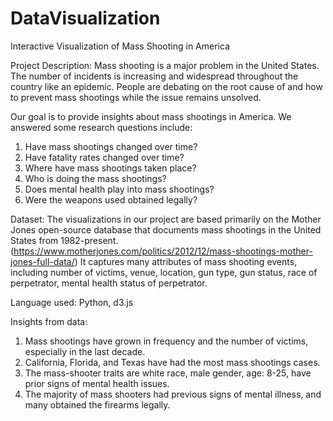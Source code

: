 # DataVisualization
Interactive Visualization of Mass Shooting in America

Project Description:
Mass shooting is a major problem in the United States. The number of incidents is increasing and widespread throughout the country like an epidemic. People are debating on the root cause of and how to prevent mass shootings while the issue remains unsolved. 

Our goal is to provide insights about mass shootings in America. We answered some research questions include:
 1. Have mass shootings changed over time?
 2. Have fatality rates changed over time?
 3. Where have mass shootings taken place?
 4. Who is doing the mass shootings?
 5. Does mental health play into mass shootings?
 6. Were the weapons used obtained legally?
 
Dataset: 
The visualizations in our project are based primarily on the Mother Jones open-source database that documents mass shootings in the United States from 1982-present. (https://www.motherjones.com/politics/2012/12/mass-shootings-mother-jones-full-data/) It captures many attributes of mass shooting events, including number of victims, venue, location, gun type, gun status, race of perpetrator, mental health status of perpetrator. 

Language used: 
Python, d3.js

Insights from data:
 1. Mass shootings have grown in frequency and the number of victims, especially in the last decade. 
 2. California, Florida, and Texas have had the most mass shootings cases. 
 3. The mass-shooter traits are white race, male gender, age: 8-25, have prior signs of mental health issues.
 4. The majority of mass shooters had previous signs of mental illness, and many obtained the firearms legally.





